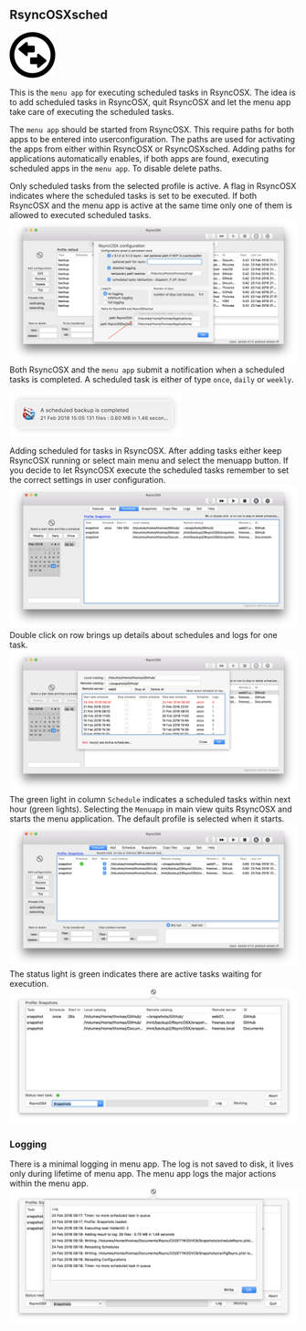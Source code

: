 ## RsyncOSXsched

![](icon/menuapp.png)

This is the `menu app` for executing scheduled tasks in RsyncOSX. The idea is to add scheduled tasks in RsyncOSX, quit RsyncOSX and let the menu app take care of executing the scheduled tasks.

The `menu app` should be started from RsyncOSX. This require paths for both apps to be entered into userconfiguration.  The paths are used for activating the apps from either within RsyncOSX or RsyncOSXsched.
Adding paths for applications automatically enables, if both apps are found, executing scheduled apps in the `menu app`. To disable delete paths.

Only scheduled tasks from the selected profile is active. A flag in RsyncOSX indicates where the scheduled tasks is set to be executed. If both RsyncOSX and the menu app is active at the same time only one of them is allowed to executed scheduled tasks.
![](screenshots/sched0.png)
Both RsyncOSX and the `menu app` submit a notification when a scheduled tasks is completed. A scheduled task is either of type `once`, `daily` or `weekly`.

![](screenshots/notifications1.png)

Adding scheduled for tasks in RsyncOSX. After adding tasks either keep RsyncOSX running or select main menu and select the menuapp button. If you decide to let RsyncOSX execute the scheduled tasks remember to set the correct settings in user configuration.
![](screenshots/sched4.png)
Double click on row brings up details about schedules and logs for one task.
![](screenshots/sched1.png)
The green light in column `Schedule` indicates a scheduled tasks within next hour (green lights). Selecting the `Menuapp` in main view quits RsyncOSX and starts the menu application. The default profile is selected when it starts.
![](screenshots/sched2.png)
The status light is green indicates there are active tasks waiting for execution.
![](screenshots/sched5.png)

### Logging

There is a minimal logging in menu app. The log is not saved to disk, it lives only during lifetime of menu app. The menu app logs the major actions within the menu app.
![](screenshots/log1.png)
